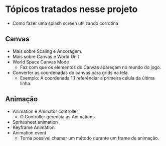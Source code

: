 # Tópicos tratados nesse projeto
* Como fazer uma splash screen utilizando corrotina

## Canvas
* Mais sobre Scaling e Ancoragem.
* Mais sobre Canvas e World Unit
* World Space Canvas Mode
    * Faz com que os elementos do Canvas apareçam no mundo do jogo.
* Converter as coordenadas do canvas para grids na tela.
    * Exemplo: A coordenada 1,1 referênciar a primeira célula da última linha.

## Animação
* Animation e Animator controller
    * O Controller gerencia as Animations.
* Spritesheet animation
* Keyframe Animation
* Animation event
    * Torna possível chamar um método durante um frame de animação.